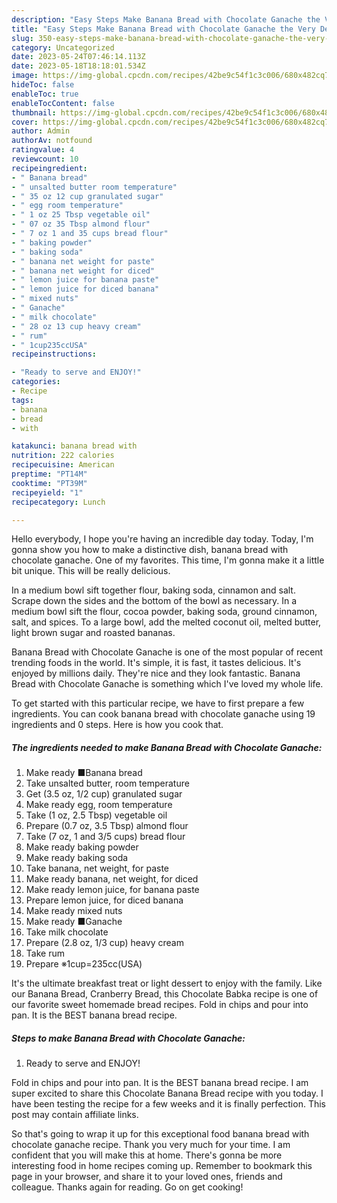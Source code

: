 ```yaml
---
description: "Easy Steps Make Banana Bread with Chocolate Ganache the Very Delicious"
title: "Easy Steps Make Banana Bread with Chocolate Ganache the Very Delicious"
slug: 350-easy-steps-make-banana-bread-with-chocolate-ganache-the-very-delicious
category: Uncategorized
date: 2023-05-24T07:46:14.113Z
date: 2023-05-18T18:18:01.534Z
image: https://img-global.cpcdn.com/recipes/42be9c54f1c3c006/680x482cq70/banana-bread-with-chocolate-ganache-recipe-main-photo.jpg
hideToc: false
enableToc: true
enableTocContent: false
thumbnail: https://img-global.cpcdn.com/recipes/42be9c54f1c3c006/680x482cq70/banana-bread-with-chocolate-ganache-recipe-main-photo.jpg
cover: https://img-global.cpcdn.com/recipes/42be9c54f1c3c006/680x482cq70/banana-bread-with-chocolate-ganache-recipe-main-photo.jpg
author: Admin
authorAv: notfound
ratingvalue: 4
reviewcount: 10
recipeingredient:
- " Banana bread"
- " unsalted butter room temperature"
- " 35 oz 12 cup granulated sugar"
- " egg room temperature"
- " 1 oz 25 Tbsp vegetable oil"
- " 07 oz 35 Tbsp almond flour"
- " 7 oz 1 and 35 cups bread flour"
- " baking powder"
- " baking soda"
- " banana net weight for paste"
- " banana net weight for diced"
- " lemon juice for banana paste"
- " lemon juice for diced banana"
- " mixed nuts"
- " Ganache"
- " milk chocolate"
- " 28 oz 13 cup heavy cream"
- " rum"
- " 1cup235ccUSA"
recipeinstructions:

- "Ready to serve and ENJOY!"
categories:
- Recipe
tags:
- banana
- bread
- with

katakunci: banana bread with 
nutrition: 222 calories
recipecuisine: American
preptime: "PT14M"
cooktime: "PT39M"
recipeyield: "1"
recipecategory: Lunch

---
```



Hello everybody, I hope you're having an incredible day today. Today, I'm gonna show you how to make a distinctive dish, banana bread with chocolate ganache. One of my favorites. This time, I'm gonna make it a little bit unique. This will be really delicious.

In a medium bowl sift together flour, baking soda, cinnamon and salt. Scrape down the sides and the bottom of the bowl as necessary. In a medium bowl sift the flour, cocoa powder, baking soda, ground cinnamon, salt, and spices. To a large bowl, add the melted coconut oil, melted butter, light brown sugar and roasted bananas.

Banana Bread with Chocolate Ganache is one of the most popular of recent trending foods in the world. It's simple, it is fast, it tastes delicious. It's enjoyed by millions daily. They're nice and they look fantastic. Banana Bread with Chocolate Ganache is something which I've loved my whole life.


To get started with this particular recipe, we have to first prepare a few ingredients. You can cook banana bread with chocolate ganache using 19 ingredients and 0 steps. Here is how you cook that.

<!--inarticleads1-->

##### The ingredients needed to make Banana Bread with Chocolate Ganache:

1. Make ready  ■Banana bread
1. Take  unsalted butter, room temperature
1. Get  (3.5 oz, 1/2 cup) granulated sugar
1. Make ready  egg, room temperature
1. Take  (1 oz, 2.5 Tbsp) vegetable oil
1. Prepare  (0.7 oz, 3.5 Tbsp) almond flour
1. Take  (7 oz, 1 and 3/5 cups) bread flour
1. Make ready  baking powder
1. Make ready  baking soda
1. Take  banana, net weight, for paste
1. Make ready  banana, net weight, for diced
1. Make ready  lemon juice, for banana paste
1. Prepare  lemon juice, for diced banana
1. Make ready  mixed nuts
1. Make ready  ■Ganache
1. Take  milk chocolate
1. Prepare  (2.8 oz, 1/3 cup) heavy cream
1. Take  rum
1. Prepare  ※1cup=235cc(USA)


It&#39;s the ultimate breakfast treat or light dessert to enjoy with the family. Like our Banana Bread, Cranberry Bread, this Chocolate Babka recipe is one of our favorite sweet homemade bread recipes. Fold in chips and pour into pan. It is the BEST banana bread recipe. 

<!--inarticleads2-->

##### Steps to make Banana Bread with Chocolate Ganache:


1. Ready to serve and ENJOY!

Fold in chips and pour into pan. It is the BEST banana bread recipe. I am super excited to share this Chocolate Banana Bread recipe with you today. I have been testing the recipe for a few weeks and it is finally perfection. This post may contain affiliate links. 

So that's going to wrap it up for this exceptional food banana bread with chocolate ganache recipe. Thank you very much for your time. I am confident that you will make this at home. There's gonna be more interesting food in home recipes coming up. Remember to bookmark this page in your browser, and share it to your loved ones, friends and colleague. Thanks again for reading. Go on get cooking!
